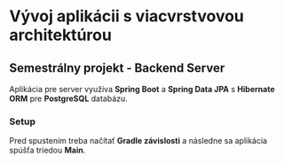 # Vývoj aplikácii s viacvrstvovou architektúrou
## Semestrálny projekt - Backend Server

Aplikácia pre server využíva **Spring Boot** a **Spring Data JPA** s **Hibernate ORM** pre **PostgreSQL** databázu.

### Setup
Pred spustením treba načítať **Gradle závislosti** a následne sa aplikácia spúšťa triedou **Main**.
